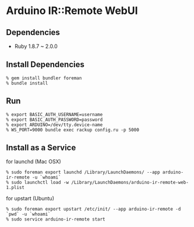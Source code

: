 Arduino IR::Remote WebUI
========================

Dependencies
------------
- Ruby 1.8.7 ~ 2.0.0


Install Dependencies
--------------------

    % gem install bundler foreman
    % bundle install


Run
---

    % export BASIC_AUTH_USERNAME=username
    % export BASIC_AUTH_PASSWORD=password
    % export ARDUINO=/dev/tty.device-name
    % WS_PORT=9000 bundle exec rackup config.ru -p 5000


Install as a Service
------------------

for launchd (Mac OSX)

    % sudo foreman export launchd /Library/LaunchDaemons/ --app arduino-ir-remote -u `whoami`
    % sudo launchctl load -w /Library/LaunchDaemons/arduino-ir-remote-web-1.plist

for upstart (Ubuntu)

    % sudo foreman export upstart /etc/init/ --app arduino-ir-remote -d `pwd` -u `whoami`
    % sudo service arduino-ir-remote start
